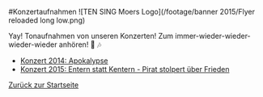 #Konzertaufnahmen
![TEN SING Moers Logo](/footage/banner 2015/Flyer reloaded long low.png)

Yay! Tonaufnahmen von unseren Konzerten! Zum immer-wieder-wieder-wieder-wieder anhören! :tada: :notes:

* [Konzert 2014: Apokalypse](https://soundcloud.com/ten-sing-moers/sets/apokalypse-ten-sing-moers-konzert-2014)
* [Konzert 2015: Entern statt Kentern - Pirat stolpert über Frieden](https://soundcloud.com/ten-sing-moers/sets/konzert-2015-entern-statt)

[Zurück zur Startseite](../../Links.md)